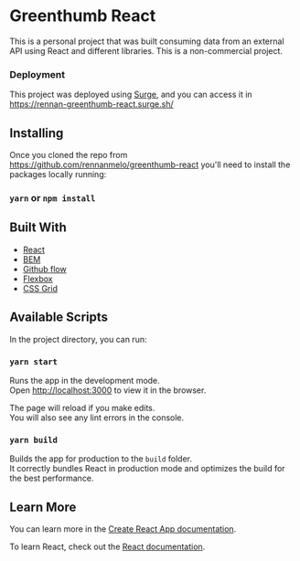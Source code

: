 # Greenthumb React

This is a personal project that was built consuming data from an external API using React and different libraries. This is a non-commercial project.

### Deployment

This project was deployed using [Surge](https://surge.sh/), and you can access it in https://rennan-greenthumb-react.surge.sh/

## Installing

Once you cloned the repo from https://github.com/rennanmelo/greenthumb-react you'll need to install the packages locally running:

### `yarn` or `npm install`

## Built With

- [React](https://reactjs.org/)
- [BEM](http://getbem.com/introduction/)
- [Github flow](https://medium.com/@patrickporto/4-branching-workflows-for-git-30d0aaee7bf)
- [Flexbox](https://developer.mozilla.org/en-US/docs/Web/CSS/CSS_Flexible_Box_Layout/Basic_Concepts_of_Flexbox)
- [CSS Grid](https://developer.mozilla.org/en-US/docs/Web/CSS/CSS_Grid_Layout)

## Available Scripts

In the project directory, you can run:

### `yarn start`

Runs the app in the development mode.\
Open [http://localhost:3000](http://localhost:3000) to view it in the browser.

The page will reload if you make edits.\
You will also see any lint errors in the console.

### `yarn build`

Builds the app for production to the `build` folder.\
It correctly bundles React in production mode and optimizes the build for the best performance.

## Learn More

You can learn more in the [Create React App documentation](https://facebook.github.io/create-react-app/docs/getting-started).

To learn React, check out the [React documentation](https://reactjs.org/).
